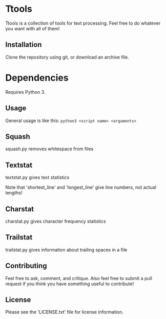 # Ttools

Ttools is a collection of tools for text processing. Feel free to do whatever
you want with all of them!

## Installation

Clone the repository using git, or download an archive file.

# Dependencies

Requires Python 3.

## Usage

General usage is like this: `python3 <script name> <arguments>`

## Squash

squash.py removes whitespace from files

## Textstat

textstat.py gives text statistics

Note that 'shortest\_line' and 'longest\_line' give line numbers, not actual
lengths!

## Charstat

charstat.py gives character frequency statistics

## Trailstat

trailstat.py gives information about trailing spaces in a file

## Contributing

Feel free to ask, comment, and critique. Also feel free to submit a pull
request if you think you have something useful to contribute!

## License

Please see the 'LICENSE.txt' file for license information.
